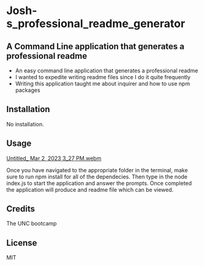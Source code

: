 # Josh-s_professional_readme_generator

## A Command Line application that generates a professional readme

- An easy command line application that  generates a professional readme
- I wanted to expedite writing readme files since I do it quite frequently
- Writing this application taught me about inquirer and how to use npm packages

## Installation

No installation.

## Usage
[Untitled_ Mar 2, 2023 3_27 PM.webm](https://user-images.githubusercontent.com/77301869/222548647-fadf8fbb-824f-424c-b132-4a7e30e4a1a1.webm)

Once you have navigated to the appropriate folder in the terminal, make sure to run npm install for all of the dependecies.
Then type in the node index.js to start the application and answer the prompts. Once completed the application will produce and readme file which can be viewed.

## Credits

The UNC bootcamp

## License 

MIT

